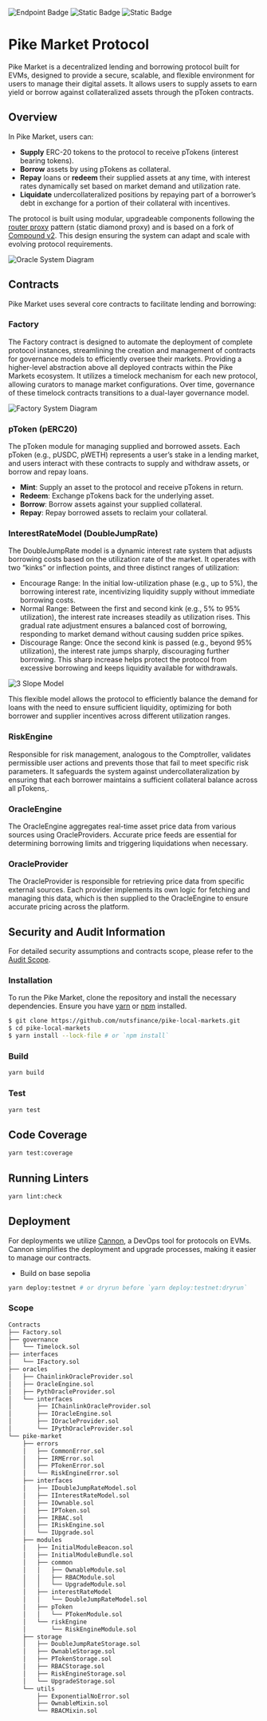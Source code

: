 ![Endpoint Badge](https://img.shields.io/endpoint?url=https%3A%2F%2Fgist.githubusercontent.com%2Fzakrad%2F76be8eb437f8ba3a2f6b2ee5b7de9eb9%2Fraw%2FPike_local_market_line_coverage.json&style=flat-square) ![Static Badge](https://img.shields.io/badge/Built_with-Foundry-yellow?style=flat-square) ![Static Badge](https://img.shields.io/badge/License-MIT-blue?style=flat-square)

# Pike Market Protocol

Pike Market is a decentralized lending and borrowing protocol built for EVMs, designed to provide a secure, scalable, and flexible environment for users to manage their digital assets. It allows users to supply assets to earn yield or borrow against collateralized assets through the pToken contracts.

## Overview

In Pike Market, users can:

- **Supply** ERC-20 tokens to the protocol to receive pTokens (interest bearing tokens).
- **Borrow** assets by using pTokens as collateral.
- **Repay** loans or **redeem** their supplied assets at any time, with interest rates dynamically set based on market demand and utilization rate.
- **Liquidate** undercollateralized positions by repaying part of a borrower’s debt in exchange for a portion of their collateral with incentives.

The protocol is built using modular, upgradeable components following the [router proxy](https://github.com/Synthetixio/synthetix-router) pattern (static diamond proxy) and is based on a fork of [Compound v2](https://github.com/compound-finance/compound-protocol). This design ensuring the system can adapt and scale with evolving protocol requirements.

![Oracle System Diagram](https://i.imgur.com/jF3vkwv.jpeg)

## Contracts

Pike Market uses several core contracts to facilitate lending and borrowing:

### Factory

The Factory contract is designed to automate the deployment of complete protocol instances, streamlining the creation and management of contracts for governance models to efficiently oversee their markets. Providing a higher-level abstraction above all deployed contracts within the Pike Markets ecosystem. It utilizes a timelock mechanism for each new protocol, allowing curators to manage market configurations. Over time, governance of these timelock contracts transitions to a dual-layer governance model.

![Factory System Diagram](https://i.imgur.com/XZflV1O.png)

### pToken (pERC20)

The pToken module for managing supplied and borrowed assets. Each pToken (e.g., pUSDC, pWETH) represents a user’s stake in a lending market, and users interact with these contracts to supply and withdraw assets, or borrow and repay loans.

- **Mint**: Supply an asset to the protocol and receive pTokens in return.
- **Redeem**: Exchange pTokens back for the underlying asset.
- **Borrow**: Borrow assets against your supplied collateral.
- **Repay**: Repay borrowed assets to reclaim your collateral.

### InterestRateModel (DoubleJumpRate)

The DoubleJumpRate model is a dynamic interest rate system that adjusts borrowing costs based on the utilization rate of the market. It operates with two “kinks” or inflection points, and three distinct ranges of utilization:

- Encourage Range: In the initial low-utilization phase (e.g., up to 5%), the borrowing interest rate, incentivizing liquidity supply without immediate borrowing costs.
- Normal Range: Between the first and second kink (e.g., 5% to 95% utilization), the interest rate increases steadily as utilization rises. This gradual rate adjustment ensures a balanced cost of borrowing, responding to market demand without causing sudden price spikes.
- Discourage Range: Once the second kink is passed (e.g., beyond 95% utilization), the interest rate jumps sharply, discouraging further borrowing. This sharp increase helps protect the protocol from excessive borrowing and keeps liquidity available for withdrawals.

![3 Slope Model](https://i.imgur.com/LZdPUjs.png)

This flexible model allows the protocol to efficiently balance the demand for loans with the need to ensure sufficient liquidity, optimizing for both borrower and supplier incentives across different utilization ranges.

### RiskEngine

Responsible for risk management, analogous to the Comptroller, validates permissible user actions and prevents those that fail to meet specific risk parameters. It safeguards the system against undercollateralization by ensuring that each borrower maintains a sufficient collateral balance across all pTokens,.

### OracleEngine

The OracleEngine aggregates real-time asset price data from various sources using OracleProviders. Accurate price feeds are essential for determining borrowing limits and triggering liquidations when necessary.

### OracleProvider

The OracleProvider is responsible for retrieving price data from specific external sources. Each provider implements its own logic for fetching and managing this data, which is then supplied to the OracleEngine to ensure accurate pricing across the platform.

## Security and Audit Information

For detailed security assumptions and contracts scope, please refer to the [Audit Scope](./AUDIT.md).

### Installation

To run the Pike Market, clone the repository and install the necessary dependencies. Ensure you have [yarn](https://yarnpkg.com/lang/en/docs/install/) or [npm](https://docs.npmjs.com/cli/install) installed.

```bash
$ git clone https://github.com/nutsfinance/pike-local-markets.git
$ cd pike-local-markets
$ yarn install --lock-file # or `npm install`
```

### Build

```bash
yarn build
```

### Test

```bash
yarn test
```

## Code Coverage

```bash
yarn test:coverage
```

## Running Linters

```bash
yarn lint:check
```

## Deployment

For deployments we utilize [Cannon](https://usecannon.com/), a DevOps tool for protocols on EVMs. Cannon simplifies the deployment and upgrade processes, making it easier to manage our contracts.

- Build on base sepolia

```bash
yarn deploy:testnet # or dryrun before `yarn deploy:testnet:dryrun`
```

### Scope

```bash
Contracts
├── Factory.sol
├── governance
│   └── Timelock.sol
├── interfaces
│   └── IFactory.sol
├── oracles
│   ├── ChainlinkOracleProvider.sol
│   ├── OracleEngine.sol
│   ├── PythOracleProvider.sol
│   └── interfaces
│       ├── IChainlinkOracleProvider.sol
│       ├── IOracleEngine.sol
│       ├── IOracleProvider.sol
│       └── IPythOracleProvider.sol
└── pike-market
    ├── errors
    │   ├── CommonError.sol
    │   ├── IRMError.sol
    │   ├── PTokenError.sol
    │   └── RiskEngineError.sol
    ├── interfaces
    │   ├── IDoubleJumpRateModel.sol
    │   ├── IInterestRateModel.sol
    │   ├── IOwnable.sol
    │   ├── IPToken.sol
    │   ├── IRBAC.sol
    │   ├── IRiskEngine.sol
    │   └── IUpgrade.sol
    ├── modules
    │   ├── InitialModuleBeacon.sol
    │   ├── InitialModuleBundle.sol
    │   ├── common
    │   │   ├── OwnableModule.sol
    │   │   ├── RBACModule.sol
    │   │   └── UpgradeModule.sol
    │   ├── interestRateModel
    │   │   └── DoubleJumpRateModel.sol
    │   ├── pToken
    │   │   └── PTokenModule.sol
    │   └── riskEngine
    │       └── RiskEngineModule.sol
    ├── storage
    │   ├── DoubleJumpRateStorage.sol
    │   ├── OwnableStorage.sol
    │   ├── PTokenStorage.sol
    │   ├── RBACStorage.sol
    │   ├── RiskEngineStorage.sol
    │   └── UpgradeStorage.sol
    └── utils
        ├── ExponentialNoError.sol
        ├── OwnableMixin.sol
        └── RBACMixin.sol
```
